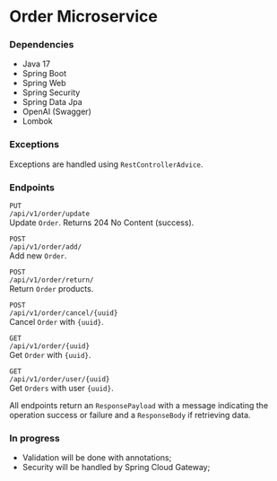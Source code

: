 # Order Microservice

### Dependencies
- Java 17
- Spring Boot
- Spring Web
- Spring Security
- Spring Data Jpa
- OpenAI (Swagger)
- Lombok

### Exceptions
Exceptions are handled using `RestControllerAdvice`.

### Endpoints
`PUT`</br>
`/api/v1/order/update`</br>
Update `Order`.
Returns 204 No Content (success).

`POST` </br>
`/api/v1/order/add/`</br>
Add new `Order`.

`POST` </br>
`/api/v1/order/return/`</br>
Return `Order` products.

`POST` </br>
`/api/v1/order/cancel/{uuid}`</br>
Cancel `Order` with `{uuid}`.

`GET` </br>
`/api/v1/order/{uuid}`</br>
Get `Order` with `{uuid}`.

`GET` </br>
`/api/v1/order/user/{uuid}`</br>
Get `Orders` with user `{uuid}`.

All endpoints return an `ResponsePayload` with a message indicating the operation success or failure and a `ResponseBody` if retrieving data.

### In progress
- Validation will be done with annotations;
- Security will be handled by Spring Cloud Gateway;